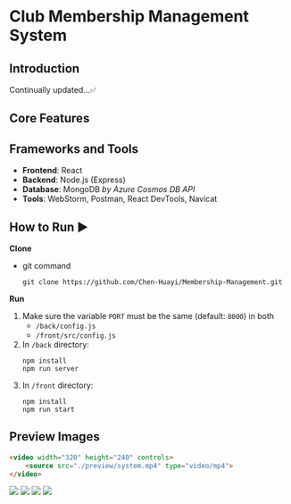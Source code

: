 # Club Membership Management System

## Introduction
Continually updated...✅

## Core Features
[//]: # (+ [x] Create account)
[//]: # (+ [x] User login)
[//]: # (+ [x] Update user profile)

## Frameworks and Tools
+ **Frontend**: React
+ **Backend**: Node.js (Express)
+ **Database**: MongoDB *by Azure Cosmos DB API*
+ **Tools**: WebStorm, Postman, React DevTools, Navicat

## How to Run ▶
**Clone**
+ git command
    ```shell
    git clone https://github.com/Chen-Huayi/Membership-Management.git
    ```
**Run**
1. Make sure the variable `PORT` must be the same (default: `8000`) in both
   + `/back/config.js`
   + `/front/src/config.js`
2. In `/back` directory:
    ```shell
    npm install
    npm run server
    ```
3. In `/front` directory:
    ```shell
    npm install
    npm run start
    ```
## Preview Images
```HTML
<video width="320" height="240" controls>
    <source src="./preview/system.mp4" type="video/mp4">
</video>
```
![](/img/)
![](/img/)
![](/img/)
![](/img/)
